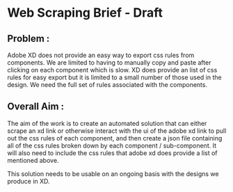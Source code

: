 # Web Scraping Brief - Draft

## Problem :
Adobe XD does not provide an easy way to export css rules from components. We are limited to having to manually copy and paste after clicking on each component which is slow. XD does provide an list of css rules for easy export but it is limited to a small number of those used in the design. We need the full set of rules associated with the components.


## Overall Aim :

The aim of the work is to create an automated solution that can either scrape an xd link or otherwise interact with the ui of the adobe xd link to pull out the css rules of each component, and then create a json file containing all of the css rules broken down by each component / sub-component. It will also need to include the css rules that adobe xd does provide a list of mentioned above.

This solution needs to be usable on an ongoing basis with the designs we produce in XD.


